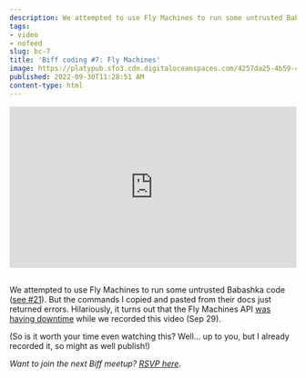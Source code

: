 ```yaml
---
description: We attempted to use Fly Machines to run some untrusted Babashka code. Hilariously, it turns out that the Fly Machines API was having downtime while we recorded this video.
tags:
- video
- nofeed
slug: bc-7
title: 'Biff coding #7: Fly Machines'
image: https://platypub.sfo3.cdn.digitaloceanspaces.com/4257da25-4b59-4c14-8c76-1d063756186c
published: 2022-09-30T11:28:51 AM
content-type: html
---
```


<div style="padding: 56.25% 0 0 0; position: relative;"><iframe style="position: absolute; top: 0; left: 0; width: 100%; height: 100%;" title="Biff Coding #7" src="https://player.vimeo.com/video/755231864?h=e189564aa0&amp;badge=0&amp;autopause=0&amp;player_id=0&amp;app_id=58479" frameborder="0" allowfullscreen="allowfullscreen"></iframe></div>
<p><br>We attempted to use Fly Machines to run some untrusted Babashka code (<a href="https://github.com/jacobobryant/platypub/issues/21">see #21</a>). But the commands I copied and pasted from their docs just returned errors. Hilariously, it turns out that the Fly Machines API <a href="https://status.flyio.net/#past-incidents">was having downtime</a> while we recorded this video (Sep 29).</p>
<p>(So is it worth your time even watching this? Well... up to you, but I already recorded it, so might as well publish!)</p>
<p><em>Want to join the next Biff meetup? <a href="https://www.meetup.com/biff-coding/">RSVP here</a>.</em></p>